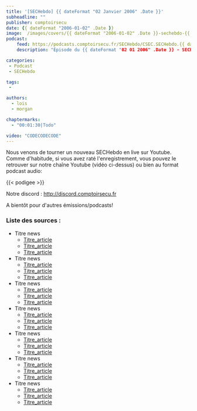 ```yaml
---
title: '[SECHebdo] {{ dateFormat "02 Janvier 2006" .Date }}'
subheadline: ""
publisher: comptoirsecu
date: {{ dateFormat "2006-01-02" .Date }}
image:  /images/covers/{{ dateFormat "2006-01-02" .Date }}-sechebdo-{{ dateFormat "2006-01-02" .Date }}-vignette.jpg
podcast:
    feed: https://podcasts.comptoirsecu.fr/SECHebdo/CSEC.SECHebdo.{{ dateFormat "2006-01-02" .Date }}.mp3
    description: "Épisode du {{ dateFormat "02 01 2006" .Date }} - SECHebdo est une revue de l'actualité cybersécurité réalisée en live sur Youtube, généralement le mardi soir."

categories:
 - Podcast
 - SECHebdo

tags:
 -

authors:
  - lois
  - morgan

chaptermarks:
  - "00:01:30|Todo"

video: "CODECODECODE"
---
```


Nous venons de tourner un nouveau SECHebdo en live sur Youtube. Comme d'habitude, si vous avez raté l'enregistrement, vous pouvez le retrouver sur notre chaîne Youtube (vidéo ci-dessus) ou bien au format podcast audio:

{{< podigee >}}

Notre discord : <http://discord.comptoirsecu.fr>

A bientôt pour d'autres émissions/podcasts!

### Liste des sources :

* Titre news
    * [Titre_article](lien_article)
    * [Titre_article](lien_article)
    * [Titre_article](lien_article)
* Titre news
    * [Titre_article](lien_article)
    * [Titre_article](lien_article)
    * [Titre_article](lien_article)
* Titre news
    * [Titre_article](lien_article)
    * [Titre_article](lien_article)
    * [Titre_article](lien_article)
* Titre news
    * [Titre_article](lien_article)
    * [Titre_article](lien_article)
    * [Titre_article](lien_article)
* Titre news
    * [Titre_article](lien_article)
    * [Titre_article](lien_article)
    * [Titre_article](lien_article)
* Titre news
    * [Titre_article](lien_article)
    * [Titre_article](lien_article)
    * [Titre_article](lien_article)
* Titre news
    * [Titre_article](lien_article)
    * [Titre_article](lien_article)
    * [Titre_article](lien_article)
